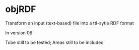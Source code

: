 # objRDF
Transform an input (text-based) file into a ttl-sytle RDF format
 
In version 06:

Tube  still to be tested;  Areas still to be included
